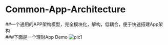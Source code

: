 # Common-App-Architecture
##一个通用的APP架构模型，完全模块化，解构，低耦合，便于快速搭建App架构   
###下面是一个理财App Demo
![pic1](https://github.com/tangqifa/Common-App-Architecture/blob/master/screenshot/preview.png)
